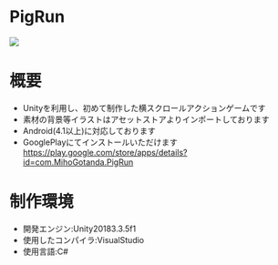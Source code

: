 # PigRun  
![](https://user-images.githubusercontent.com/57520772/68480981-66f74180-0279-11ea-976b-f4483ada6af2.png)  
# 概要  
- Unityを利用し、初めて制作した横スクロールアクションゲームです
- 素材の背景等イラストはアセットストアよりインポートしております  
- Android(4.1以上)に対応しております  
- GooglePlayにてインストールいただけます<https://play.google.com/store/apps/details?id=com.MihoGotanda.PigRun>  
# 制作環境  
- 開発エンジン:Unity20183.3.5f1
- 使用したコンパイラ:VisualStudio  
- 使用言語:C#  
